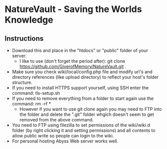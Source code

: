 # NatureVault - Saving the Worlds Knowledge

## Instructions

* Download this and place in the "htdocs" or "public" folder of your server.
  * I like to use (don't forget the period after): git clone https://github.com/GiverofMemory/NatureVault.git .
* Make sure you check wiki/local/config.php file and modify url's and directory references (like upload directory) to reflect your host's folder structure.
* If you need to install HTTPS support yourself, using SSH enter the command: tls-setup.sh
* If you need to remove everything from a folder to start again use the command: rm -rf *
  * However if you want to use git clone again you may need to FTP into the folder and delete the ".git" folder whgich doesn't seem to get removed from the above command.
* You need to FTP using filezilla to set permissions of the wiki/wiki.d folder (by right clicking it and setting permissions) and all contents to allow public write so people can login to the wiki.
* For personal hosting Abyss Web server works well.

